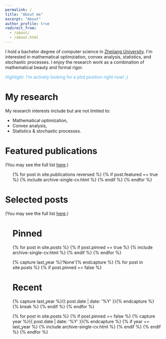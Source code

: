 ```yaml
---
permalink: /
title: "About me"
excerpt: "About"
author_profile: true
redirect_from: 
  - /about/
  - /about.html
---
```


I hold a bachelor degree of computer science in [Zhejiang University](https://www.zju.edu.cn/english/). I'm interested in mathematical optimziation, convex analysis, statistics, and stochastic processes. I enjoy the research work as a combination of mathematical beauty and formal rigor.


<!-- <span style="color:#58afe4">*Highlight.*
I am constantly seeking internship opportunities or other research collaborations. Please feel free to reach out via <a href="mailto:{{site.author.email}}">email</a> ;)</span> -->
<span style="color:#58afe4">*Highlight.*
I'm actively looking for a phd position right now! ;)</span>


My research
======
My research interests include but are not limited to:
  - Mathematical optimization,
  - Convex analysis,
  - Statistics & stochastic processes.


Featured publications 
======
(You may see the full list [here](/publications).)
  <ul>{% for post in site.publications reversed %}
    {% if post.featured == true %}
      {% include archive-single-cv.html %}
    {% endif %}
  {% endfor %}</ul>

Selected posts
======
(You may see the full list [here](/year-archive).)
  <ul><h1 class="archive__subtitle">Pinned</h1>
  {% for post in site.posts %}
    {% if post.pinned == true %}
      {% include archive-single-cv.html %}
    {% endif %}
  {% endfor %}</ul>

  <ul>{% capture last_year %}'None'{% endcapture %}
  {% for post in site.posts %}
    {% if post.pinned == false %}
      <h1 class="archive__subtitle">Recent</h1>
      {% capture last_year %}{{ post.date | date: '%Y' }}{% endcapture %}
      {% break %}
    {% endif %}
  {% endfor %}
  
  {% for post in site.posts %}
    {% if post.pinned == false %}
      {% capture year %}{{ post.date | date: '%Y' }}{% endcapture %}
      {% if year == last_year %}
        {% include archive-single-cv.html %}
      {% endif %}
    {% endif %}
  {% endfor %}</ul>